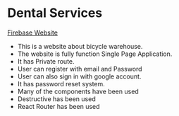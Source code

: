 # Dental Services
[Firebase Website](https://assignment-11-9c99d.web.app/)

* This is a website about bicycle warehouse.
* The website is fully function Single Page Application.
* It has Private route.
* User can register with email and Password
* User can also sign in with google account.
* It has password reset system.
* Many of the components have been used
* Destructive has been used
* React Router has been used 

